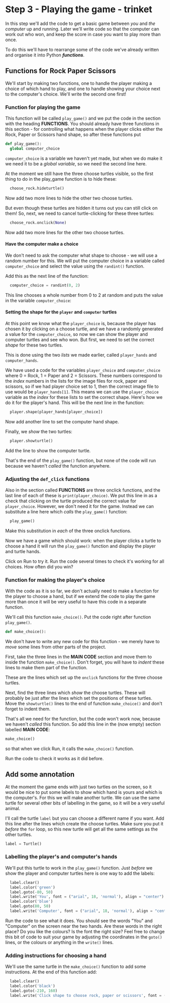 # Step 3 - Playing the game - trinket

In this step we'll add the code to get a basic game between *you* and *the computer* up and running. Later we'll write code so that the computer can work out who won, and keep the score in case you want to play more than once.

To do this we'll have to rearrange some of the code we've already written and organise it into Python ***functions***.

## Functions for Rock Paper Scissors

We'll start by making two functions, one to handle the player making a choice of which hand to play, and one to handle showing your choice next to the computer's choice. We'll write the second one first!

### Function for playing the game

This function will be called ```play_game()``` and we put the code in the section with the heading **FUNCTIONS**. You should already have three functions in this section - for controlling what happens when the player clicks either the Rock, Paper or Scissors hand shape, so after these functions put

```python
def play_game():
  global computer_choice
```

```computer_choice``` is a variable we haven't yet made, but when we do make it we need it to be a *global variable*, so we need the second line here.

At the moment we still have the three choose turtles visible, so the first thing to do in the play_game function is to hide these:

```python
  choose_rock.hideturtle()
```

Now add two more lines to hide the other two choose turtles.

But even though these turtles are hidden it turns out you can still click on them! So, next, we need to cancel turtle-clicking for these three turtles:

```python
  choose_rock.onclick(None)
```

Now add two more lines for the other two choose turtles.

#### Have the computer make a choice

We don't need to ask the computer what shape to choose - we will use a random number for this. We will put the computer choice in a variable called ```computer_choice``` and select the value using the ```randint()``` function.

Add this as the next line of the function:

```python
  computer_choice = randint(0, 2)
```

This line chooses a whole number from 0 to 2 at random and puts the value in the variable ```computer_choice```:

#### Setting the shape for the ```player``` and ```computer``` turtles

At this point we know what the ```player_choice``` is, because the player has chosen it by clicking on a choose turtle, and we have a randomly generated a value for the ```computer_choice```, so now we can show the player and computer turtles and see who won. But first, we need to set the correct *shape* for these two turtles.

This is done using the two *lists* we made earlier, called ```player_hands``` and ```computer_hands```.

We have used a code for the variables ```player_choice``` and ```computer_choice``` where 0 = Rock, 1 = Paper and 2 = Scissors. These numbers correspond to the *index* numbers in the lists for the image files for rock, paper and scissors, so if we had player choice set to 1, then the correct image file to use would be ```player_hands[1]```. This means we can use the ```player_choice``` variable as the *index* for these lists to set the correct shape. Here's how we do it for the player's hand. This will be the next line in the function:

```python
  player.shape(player_hands[player_choice])
```

Now add another line to set the computer hand shape.

Finally, we *show* the two turtles:

```python
  player.showturtle()
```

Add the line to show the computer turtle.

That's the end of the ```play_game()``` function, but none of the code will run because we haven't *called* the function anywhere.

### Adjusting the ```def_click``` functions

Also in the section called **FUNCTIONS** are three onclick functions, and the last line of each of these is ```print(player_choice)```. We put this line in as a check that clicking on the turtle produced the correct value for ```player_choice```. However, we don't need it for the game. Instead we can substitute a line here which *calls* the ```play_game()``` function:

```python
  play_game()
```

Make this substitution in *each* of the three onclick functions.

Now we have a game which should work: when the player clicks a turtle to choose a hand it will run the ```play_game()``` function and display the player and turtle hands.

Click on Run to try it. Run the code several times to check it's working for all choices. How often did you win?

### Function for making the player's choice

With the code as it is so far, we don't actually need to make a function for the player to choose a hand, but if we extend the code to play the game more than once it will be very useful to have this code in a separate function.

We'll call this function ```make_choice()```. Put the code right after function ```play_game()```.

```python
def make_choice():
  ```

We don't have to write any new code for this function - we merely have to *move* some lines from other parts of the project.

First, take the three lines in the **MAIN CODE** section and move them to inside the function ```make_choice()```. Don't forget, you will have to *indent* these lines to make them part of the function.

These are the lines which set up the ```onclick``` functions for the three choose turtles.

Next, find the three lines which *show* the choose turtles. These will probably be just after the lines which set the positions of these turtles. Move the ```showturtle()``` lines to the end of function ```make_choice()``` and don't forget to indent them.

That's all we need for the function, but the code won't work now, because we haven't *called* this function. So add this line in the (now empty) section labelled **MAIN CODE**:

```python
make_choice()
```

so that when we click Run, it calls the ```make_choice()``` function.

Run the code to check it works as it did before.

## Add some annotation

At the moment the game ends with just two turtles on the screen, so it would be nice to put some labels to show which hand is yours and which is the computer's. For this we will make another turtle. We can use the same turtle for several other bits of labelling in the game, so it will be a very useful animal.

I'll call the turtle ```label``` but you can choose a different name if you want. Add this line after the lines which create the choose turtles. Make sure you put it *before* the ```for``` loop, so this new turtle will get all the same settings as the other turtles.

```python
label = Turtle()
```

### Labelling the player's and computer's hands

We'll put this turtle to work in the ```play_game()``` function. Just *before* we show the player and computer turtles here is one way to add the labels:

```python
  label.clear()
  label.color('green')
  label.goto(-80, 50)
  label.write('You', font = ("arial", 18, 'normal'), align = "center")
  label.color('blue')
  label.goto(80, 50)
  label.write('Computer', font = ("arial", 18, 'normal'), align = "center")
```

Run the code to see what it does. You should see the words "You" and "Computer" on the screen near the two hands. Are these words in the right place? Do you like the colours? Is the font the right size? Feel free to change this bit of code to suit your game by adjusting the coordinates in the ```goto()``` lines, or the colours or anything in the ```write()``` lines.

### Adding instructions for choosing a hand

We'll use the same turtle in the ```make_choice()``` function to add some instructions. At the end of this function add:

```python
  label.clear()
  label.color('black')
  label.goto(-210, 160)
  label.write('Click shape to choose rock, paper or scissors', font = ("arial", 14, 'bold'), align = "left")
```

